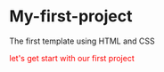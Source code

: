 # My-first-project
The first template using HTML and CSS
<P style="color:red;" >let's get start with our first project</P>
